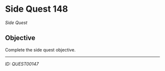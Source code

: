 # Side Quest 148

*Side Quest*

## Objective
Complete the side quest objective.

---
*ID: QUEST00147*